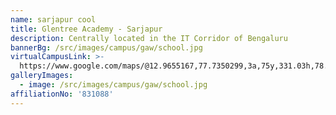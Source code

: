 ```yaml
---
name: sarjapur cool
title: Glentree Academy - Sarjapur
description: Centrally located in the IT Corridor of Bengaluru
bannerBg: /src/images/campus/gaw/school.jpg
virtualCampusLink: >-
  https://www.google.com/maps/@12.9655167,77.7350299,3a,75y,331.03h,78.94t/data=!3m6!1e1!3m4!1sAF1QipP0Xik14EKwv1ca-GomAFI6LTFW--HUlNO-SRCR!2e10!7i10676!8i5338?hl=en-US&entry=ttu
galleryImages:
  - image: /src/images/campus/gaw/school.jpg
affiliationNo: '831088'
---
```







